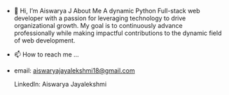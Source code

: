 - 👋 Hi, I’m Aiswarya J
About Me
A dynamic Python Full-stack web developer with a passion for leveraging technology to drive organizational growth. My goal is to continuously advance professionally while making impactful contributions to the dynamic field of web development.
- 📫 How to reach me ...
- 
  email: aiswaryajayalekshmi18@gmail.com
  
  LinkedIn: Aiswarya Jayalekshmi

<!---
aiswaryaj18/aiswaryaj18 is a ✨ special ✨ repository because its `README.md` (this file) appears on your GitHub profile.
You can click the Preview link to take a look at your changes.
--->
